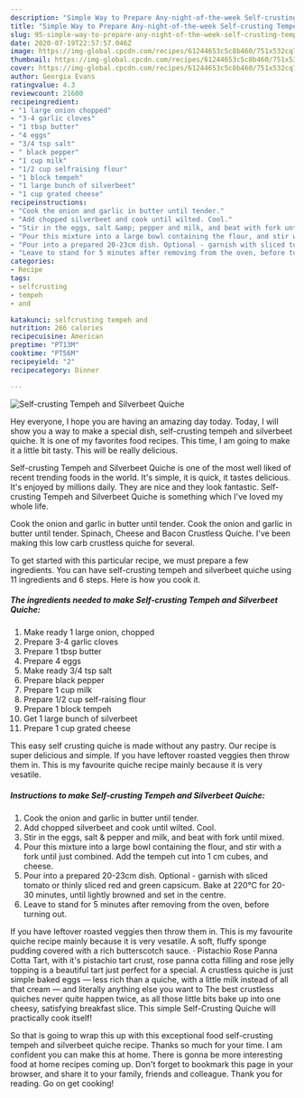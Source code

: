 ```yaml
---
description: "Simple Way to Prepare Any-night-of-the-week Self-crusting Tempeh and Silverbeet Quiche"
title: "Simple Way to Prepare Any-night-of-the-week Self-crusting Tempeh and Silverbeet Quiche"
slug: 95-simple-way-to-prepare-any-night-of-the-week-self-crusting-tempeh-and-silverbeet-quiche
date: 2020-07-19T22:57:57.046Z
image: https://img-global.cpcdn.com/recipes/61244653c5c8b460/751x532cq70/self-crusting-tempeh-and-silverbeet-quiche-recipe-main-photo.jpg
thumbnail: https://img-global.cpcdn.com/recipes/61244653c5c8b460/751x532cq70/self-crusting-tempeh-and-silverbeet-quiche-recipe-main-photo.jpg
cover: https://img-global.cpcdn.com/recipes/61244653c5c8b460/751x532cq70/self-crusting-tempeh-and-silverbeet-quiche-recipe-main-photo.jpg
author: Georgia Evans
ratingvalue: 4.3
reviewcount: 21600
recipeingredient:
- "1 large onion chopped"
- "3-4 garlic cloves"
- "1 tbsp butter"
- "4 eggs"
- "3/4 tsp salt"
- " black pepper"
- "1 cup milk"
- "1/2 cup selfraising flour"
- "1 block tempeh"
- "1 large bunch of silverbeet"
- "1 cup grated cheese"
recipeinstructions:
- "Cook the onion and garlic in butter until tender."
- "Add chopped silverbeet and cook until wilted. Cool."
- "Stir in the eggs, salt &amp; pepper and milk, and beat with fork until mixed."
- "Pour this mixture into a large bowl containing the flour, and stir with a fork until just combined. Add the tempeh cut into 1 cm cubes, and cheese."
- "Pour into a prepared 20-23cm dish. Optional - garnish with sliced tomato or thinly sliced red and green capsicum. Bake at 220°C for 20-30 minutes, until lightly browned and set in the centre."
- "Leave to stand for 5 minutes after removing from the oven, before turning out."
categories:
- Recipe
tags:
- selfcrusting
- tempeh
- and

katakunci: selfcrusting tempeh and 
nutrition: 266 calories
recipecuisine: American
preptime: "PT13M"
cooktime: "PT56M"
recipeyield: "2"
recipecategory: Dinner

---
```



![Self-crusting Tempeh and Silverbeet Quiche](https://img-global.cpcdn.com/recipes/61244653c5c8b460/751x532cq70/self-crusting-tempeh-and-silverbeet-quiche-recipe-main-photo.jpg)

Hey everyone, I hope you are having an amazing day today. Today, I will show you a way to make a special dish, self-crusting tempeh and silverbeet quiche. It is one of my favorites food recipes. This time, I am going to make it a little bit tasty. This will be really delicious.

Self-crusting Tempeh and Silverbeet Quiche is one of the most well liked of recent trending foods in the world. It's simple, it is quick, it tastes delicious. It's enjoyed by millions daily. They are nice and they look fantastic. Self-crusting Tempeh and Silverbeet Quiche is something which I've loved my whole life.

Cook the onion and garlic in butter until tender. Cook the onion and garlic in butter until tender. Spinach, Cheese and Bacon Crustless Quiche. I&#39;ve been making this low carb crustless quiche for several.


To get started with this particular recipe, we must prepare a few ingredients. You can have self-crusting tempeh and silverbeet quiche using 11 ingredients and 6 steps. Here is how you cook it.

<!--inarticleads1-->

##### The ingredients needed to make Self-crusting Tempeh and Silverbeet Quiche:

1. Make ready 1 large onion, chopped
1. Prepare 3-4 garlic cloves
1. Prepare 1 tbsp butter
1. Prepare 4 eggs
1. Make ready 3/4 tsp salt
1. Prepare  black pepper
1. Prepare 1 cup milk
1. Prepare 1/2 cup self-raising flour
1. Prepare 1 block tempeh
1. Get 1 large bunch of silverbeet
1. Prepare 1 cup grated cheese


This easy self crusting quiche is made without any pastry. Our recipe is super delicious and simple. If you have leftover roasted veggies then throw them in. This is my favourite quiche recipe mainly because it is very vesatile. 

<!--inarticleads2-->

##### Instructions to make Self-crusting Tempeh and Silverbeet Quiche:

1. Cook the onion and garlic in butter until tender.
1. Add chopped silverbeet and cook until wilted. Cool.
1. Stir in the eggs, salt &amp; pepper and milk, and beat with fork until mixed.
1. Pour this mixture into a large bowl containing the flour, and stir with a fork until just combined. Add the tempeh cut into 1 cm cubes, and cheese.
1. Pour into a prepared 20-23cm dish. Optional - garnish with sliced tomato or thinly sliced red and green capsicum. Bake at 220°C for 20-30 minutes, until lightly browned and set in the centre.
1. Leave to stand for 5 minutes after removing from the oven, before turning out.


If you have leftover roasted veggies then throw them in. This is my favourite quiche recipe mainly because it is very vesatile. A soft, fluffy sponge pudding covered with a rich butterscotch sauce. · Pistachio Rose Panna Cotta Tart, with it&#39;s pistachio tart crust, rose panna cotta filling and rose jelly topping is a beautiful tart just perfect for a special. A crustless quiche is just simple baked eggs — less rich than a quiche, with a little milk instead of all that cream — and literally anything else you want to The best crustless quiches never quite happen twice, as all those little bits bake up into one cheesy, satisfying breakfast slice. This simple Self-Crusting Quiche will practically cook itself! 

So that is going to wrap this up with this exceptional food self-crusting tempeh and silverbeet quiche recipe. Thanks so much for your time. I am confident you can make this at home. There is gonna be more interesting food at home recipes coming up. Don't forget to bookmark this page in your browser, and share it to your family, friends and colleague. Thank you for reading. Go on get cooking!
